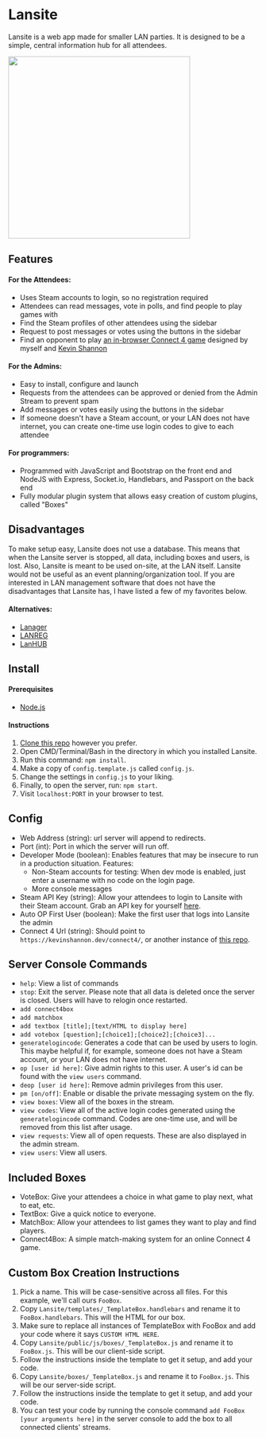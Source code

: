 # Lansite

Lansite is a web app made for smaller LAN parties. It is designed to be a simple, central information hub for all attendees.

<img src="https://i.imgur.com/dxLNnED.png" width="366"/>

## Features

#### For the Attendees:
* Uses Steam accounts to login, so no registration required
* Attendees can read messages, vote in polls, and find people to play games with
* Find the Steam profiles of other attendees using the sidebar
* Request to post messages or votes using the buttons in the sidebar
* Find an opponent to play [an in-browser Connect 4 game](https://github.com/kevin-shannon/connect4) designed by myself and [Kevin Shannon](https://github.com/kevin-shannon)

#### For the Admins:
* Easy to install, configure and launch
* Requests from the attendees can be approved or denied from the Admin Stream to prevent spam
* Add messages or votes easily using the buttons in the sidebar
* If someone doesn't have a Steam account, or your LAN does not have internet, you can create one-time use login codes to give to each attendee

#### For programmers:
* Programmed with JavaScript and Bootstrap on the front end and NodeJS with Express, Socket.io, Handlebars, and Passport on the back end
* Fully modular plugin system that allows easy creation of custom plugins, called "Boxes"

## Disadvantages
To make setup easy, Lansite does not use a database. This means that when the Lansite server is stopped, all data, including boxes and users, is lost.
Also, Lansite is meant to be used on-site, at the LAN itself. Lansite would not be useful as an event planning/organization tool.
If you are interested in LAN management software that does not have the disadvantages that Lansite has, I have listed a few of my favorites below.

#### Alternatives:
* [Lanager](https://github.com/zeropingheroes/lanager)
* [LANREG](https://www.lanreg.org/)
* [LanHUB](https://lanhub.net/)

## Install

#### Prerequisites
* [Node.js](https://nodejs.org/)

#### Instructions
1. [Clone this repo](https://help.github.com/articles/cloning-a-repository/) however you prefer.
2. Open CMD/Terminal/Bash in the directory in which you installed Lansite.
3. Run this command: `npm install`.
4. Make a copy of `config.template.js` called `config.js`.
5. Change the settings in `config.js` to your liking.
6. Finally, to open the server, run: `npm start`.
7. Visit `localhost:PORT` in your browser to test.

## Config
* Web Address (string): url server will append to redirects.
* Port (int): Port in which the server will run off.
* Developer Mode (boolean): Enables features that may be insecure to run in a production situation.
  Features:
  * Non-Steam accounts for testing: When dev mode is enabled, just enter a username with no code on the login page.
  * More console messages
* Steam API Key (string): Allow your attendees to login to Lansite with their Steam account. Grab an API key for yourself [here](http://steamcommunity.com/dev/apikey).
* Auto OP First User (boolean): Make the first user that logs into Lansite the admin
* Connect 4 Url (string): Should point to `https://kevinshannon.dev/connect4/`, or another instance of [this repo](https://github.com/kevin-shannon/connect4).

## Server Console Commands
* `help`: View a list of commands
* `stop`: Exit the server. Please note that all data is deleted once the server is closed. Users will have to relogin once restarted.
* `add connect4box`
* `add matchbox`
* `add textbox [title];[text/HTML to display here]`
* `add votebox [question];[choice1];[choice2];[choice3]...`
* `generatelogincode`: Generates a code that can be used by users to login. This maybe helpful if, for example, someone does not have a Steam account, or your LAN does not have internet.
* `op [user id here]`: Give admin rights to this user. A user's id can be found with the `view users` command.
* `deop [user id here]`: Remove admin privileges from this user.
* `pm [on/off]`: Enable or disable the private messaging system on the fly.
* `view boxes`: View all of the boxes in the stream.
* `view codes`: View all of the active login codes generated using the `generatelogincode` command. Codes are one-time use, and will be removed from this list after usage.
* `view requests`: View all of open requests. These are also displayed in the admin stream.
* `view users`: View all users.

## Included Boxes
* VoteBox: Give your attendees a choice in what game to play next, what to eat, etc.
* TextBox: Give a quick notice to everyone.
* MatchBox: Allow your attendees to list games they want to play and find players.
* Connect4Box: A simple match-making system for an online Connect 4 game.

## Custom Box Creation Instructions
1. Pick a name. This will be case-sensitive across all files. For this example, we'll call ours `FooBox`.
2. Copy `Lansite/templates/_TemplateBox.handlebars` and rename it to `FooBox.handlebars`. This will the HTML for our box.
3. Make sure to replace all instances of TemplateBox with FooBox and add your code where it says `CUSTOM HTML HERE`.
4. Copy `Lansite/public/js/boxes/_TemplateBox.js` and rename it to `FooBox.js`. This will be our client-side script.
5. Follow the instructions inside the template to get it setup, and add your code.
6. Copy `Lansite/boxes/_TemplateBox.js` and rename it to `FooBox.js`. This will be our server-side script.
7. Follow the instructions inside the template to get it setup, and add your code.
8. You can test your code by running the console command `add FooBox [your arguments here]` in the server console to add the box to all connected clients' streams.
